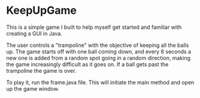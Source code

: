 # KeepUpGame


This is a simple game I built to help myself get started and familiar with creating a GUI in Java.  

The user controls a "trampoline" with the objective of keeping all the balls up. The game starts off with one ball coming down, and every 6 seconds a new one is added from a random spot going in a random direction, making the game increasingly difficult as it goes on. If a ball gets past the trampoline the game is over. 


To play it, run the frame.java file. This will initiate the main method and open up the game window. 
